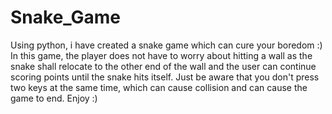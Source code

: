 # Snake_Game
Using python, i have created a snake game which can cure your boredom :)
In this game, the player does not have to worry about hitting a wall as the snake shall relocate to the other end of the wall and the user can continue scoring points until the snake hits itself.
Just be aware that you don't press two keys at the same time, which can cause collision and can cause the game to end.
Enjoy :)
